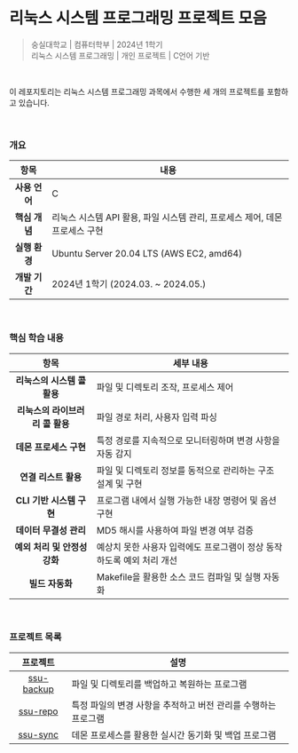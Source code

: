 # 리눅스 시스템 프로그래밍 프로젝트 모음

> 숭실대학교 | 컴퓨터학부 | 2024년 1학기  
> 리눅스 시스템 프로그래밍 | 개인 프로젝트 | C언어 기반

<br>

이 레포지토리는 리눅스 시스템 프로그래밍 과목에서 수행한 세 개의 프로젝트를 포함하고 있습니다.

<!--각 프로젝트에서 리눅스의 `시스템 콜(system call)` 및 `라이브러리 콜(library call)`을 활용하였으며,  
파일 및 디렉토리의 구조를 `연결 리스트(linked-list)`로 직접 구현하였습니다.-->

<br>

### 개요

| 항목 | 내용 |
|:--------------:|--------------------------------------|
| **사용 언어**  | C |
| **핵심 개념**  | 리눅스 시스템 API 활용, 파일 시스템 관리, 프로세스 제어, 데몬 프로세스 구현 |
| **실행 환경**  | Ubuntu Server 20.04 LTS (AWS EC2, amd64) |
| **개발 기간**  | 2024년 1학기 (2024.03. ~ 2024.05.) |

<br>

### 핵심 학습 내용

| 항목 | 세부 내용 |
|:--------------------:|-----------------------------------------------|
| **리눅스의 시스템 콜 활용** | 파일 및 디렉토리 조작, 프로세스 제어 |
| **리눅스의 라이브러리 콜 활용** | 파일 경로 처리, 사용자 입력 파싱 |
| **데몬 프로세스 구현** | 특정 경로를 지속적으로 모니터링하며 변경 사항을 자동 감지 |
| **연결 리스트 활용** | 파일 및 디렉토리 정보를 동적으로 관리하는 구조 설계 및 구현 |
| **CLI 기반 시스템 구현** | 프로그램 내에서 실행 가능한 내장 명령어 및 옵션 구현 |
| **데이터 무결성 관리** | MD5 해시를 사용하여 파일 변경 여부 검증 |
| **예외 처리 및 안정성 강화** | 예상치 못한 사용자 입력에도 프로그램이 정상 동작하도록 예외 처리 개선 |
| **빌드 자동화** | Makefile을 활용한 소스 코드 컴파일 및 실행 자동화 |

<br>

### 프로젝트 목록

| 프로젝트     | 설명 |
|:----------:|------------|
| [ssu-backup](https://github.com/junghyun21/linux-system-programming-projects/tree/main/ssu-backup)      | 파일 및 디렉토리를 백업하고 복원하는 프로그램 |
| [ssu-repo](https://github.com/junghyun21/linux-system-programming-projects/tree/main/ssu-repo)      | 특정 파일의 변경 사항을 추적하고 버전 관리를 수행하는 프로그램 |
| [ssu-sync](https://github.com/junghyun21/linux-system-programming-projects/tree/main/ssu-sync)  | 데몬 프로세스를 활용한 실시간 동기화 및 백업 프로그램 |
